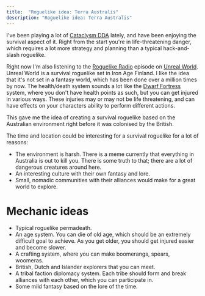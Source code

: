 ```yaml
---
title:  "Roguelike idea: Terra Australis"
description: "Roguelike idea: Terra Australis"
---
```


I've been playing a lot of [Cataclysm DDA](http://en.cataclysmdda.com) lately, and have been enjoying the survival aspect of it. Right from the start you're in life-threatening danger, which requires a lot more strategy and planning than a typical hack-and-slash roguelike.

Right now I'm also listening to the [Roguelike Radio](http://www.roguelikeradio.com/2013/09/this-is-episode-80-of-roguelike-radio.html) episode on [Unreal World](http://www.unrealworld.fi). Unreal World is a survival roguelike set in Iron Age Finland. I like the idea that it's not set in a fantasy world, which has been done over a million times by now. The health/death system sounds a lot like the [Dwarf Fortress](http://www.bay12games.com/dwarves) system, where you don't have health points as such, but you can get injured in various ways. These injuries may or may not be life threatening, and can have effects on your characters ability to perform different actions.

This gave me the idea of creating a survival roguelike based on the Australian environment right before it was colonised by the British.

The time and location could be interesting for a survival roguelike for a lot of reasons:

* The environment is harsh. There is a meme currently that everything in Australia is out to kill you. There is some truth to that; there are a lot of dangerous creatures around here.
* An interesting culture with their own fantasy and lore.
* Small, nomadic communities with their alliances would make for a great world to explore.

Mechanic ideas
==============

* Typical roguelike permadeath.
* An age system. You can die of old age, which should be an extremely difficult goal to achieve. As you get older, you should get injured easier and become slower.
* A crafting system, where you can make boomerangs, spears, woomeras.
* British, Dutch and Islander explorers that you can meet.
* A tribal faction diplomacy system. Each tribe should form and break alliances with each other, which you can participate in.
* Some mild fantasy based on the lore of the time.

